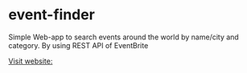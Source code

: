 # event-finder
Simple Web-app to search events around the world by name/city and category. By using REST API of EventBrite

[Visit website:](https://event-finder.netlify.com/)

